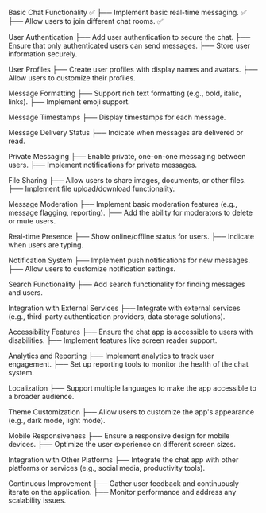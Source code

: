 Basic Chat Functionality ✅ 
    ├── Implement basic real-time messaging. ✅ 
    ├── Allow users to join different chat rooms. ✅ 

User Authentication
    ├── Add user authentication to secure the chat.
    ├── Ensure that only authenticated users can send messages.
    ├── Store user information securely.

User Profiles
    ├── Create user profiles with display names and avatars.
    ├── Allow users to customize their profiles.

Message Formatting
    ├── Support rich text formatting (e.g., bold, italic, links).
    ├── Implement emoji support.

Message Timestamps
    ├── Display timestamps for each message.

Message Delivery Status
    ├── Indicate when messages are delivered or read.

Private Messaging
    ├── Enable private, one-on-one messaging between users.
    ├── Implement notifications for private messages.

File Sharing
    ├── Allow users to share images, documents, or other files.
    ├── Implement file upload/download functionality.

Message Moderation
    ├── Implement basic moderation features (e.g., message flagging, reporting).
    ├── Add the ability for moderators to delete or mute users.

Real-time Presence
    ├── Show online/offline status for users.
    ├── Indicate when users are typing.

Notification System
    ├── Implement push notifications for new messages.
    ├── Allow users to customize notification settings.

Search Functionality
    ├── Add search functionality for finding messages and users.

Integration with External Services
    ├── Integrate with external services (e.g., third-party authentication providers, data storage solutions).

Accessibility Features
    ├── Ensure the chat app is accessible to users with disabilities.
    ├── Implement features like screen reader support.

Analytics and Reporting
    ├── Implement analytics to track user engagement.
    ├── Set up reporting tools to monitor the health of the chat system.

Localization
    ├── Support multiple languages to make the app accessible to a broader audience.

Theme Customization
    ├── Allow users to customize the app's appearance (e.g., dark mode, light mode).

Mobile Responsiveness
    ├── Ensure a responsive design for mobile devices.
    ├── Optimize the user experience on different screen sizes.

Integration with Other Platforms
    ├── Integrate the chat app with other platforms or services (e.g., social media, productivity tools).

Continuous Improvement
    ├── Gather user feedback and continuously iterate on the application.
    ├── Monitor performance and address any scalability issues.
